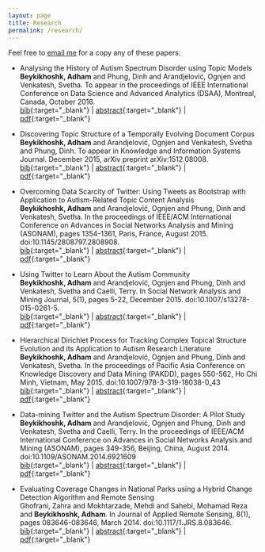 ```yaml
---
layout: page
title: Research
permalink: /research/
---
```


Feel free to [email me](mailto:abeyki@deakin.edu.au) for a copy any of these papers:


+ Analysing the History of Autism Spectrum Disorder using Topic Models  
**Beykikhoshk, Adham** and Phung, Dinh and  Arandjelović, Ognjen and Venkatesh, 
Svetha. To appear in the proceedings of IEEE International Conference on Data Science and 
Advanced Analytics (DSAA), Montreal, Canada, October 2016.    
[bib](link){:target="_blank"} | 
[abstract](/abstract/2016-DSAA.txt){:target="_blank"} | 
[pdf](https://sites.ualberta.ca/~dsaa16/){:target="_blank"}

+ Discovering Topic Structure of a Temporally Evolving Document Corpus  
**Beykikhoshk, Adham** and Arandjelović, Ognjen and Venkatesh, Svetha and 
Phung, Dinh. To appear in Knowledge and Information Systems Journal. December 2015, 
arXiv preprint arXiv:1512.08008.    
[bib](link){:target="_blank"} | 
[abstract](/abstract/2015-KAIS.txt){:target="_blank"} | 
[pdf](http://arxiv.org/pdf/1512.08008.pdf){:target="_blank"}

+ Overcoming Data Scarcity of Twitter: Using Tweets as Bootstrap with Application 
to Autism-Related Topic Content Analysis  
**Beykikhoshk, Adham** and Arandjelović, Ognjen and Phung, Dinh and Venkatesh, 
Svetha. In the proceedings of IEEE/ACM International Conference on Advances in Social 
Networks Analysis and Mining (ASONAM), pages 1354-1361, Paris, France, August 2015. 
doi:10.1145/2808797.2808908.   
[bib](/bib/2015-ASONAM.bib){:target="_blank"} | 
[abstract](/abstract/2015-ASONAM.txt){:target="_blank"} | 
[pdf](http://ieeexplore.ieee.org/xpls/abs_all.jsp?arnumber=7403720){:target="_blank"}

+ Using Twitter to Learn About the Autism Community  
**Beykikhoshk, Adham** and Arandjelović, Ognjen and Phung, Dinh and Venkatesh, 
Svetha and Caelli, Terry. In Social Network Analysis and Mining Journal, 5(1), 
pages 5-22, December 2015. doi:10.1007/s13278-015-0261-5.   
[bib](/bib/2015-SNAM.bib){:target="_blank"} | 
[abstract](/abstract/2015-SNAM.txt){:target="_blank"} | 
[pdf](http://link.springer.com/article/10.1007/s13278-015-0261-5){:target="_blank"}

+ Hierarchical Dirichlet Process for Tracking Complex Topical Structure Evolution
and its Application to Autism Research Literature
**Beykikhoshk, Adham** and Arandjelović, Ognjen and Phung, Dinh and Venkatesh, 
Svetha. In the proceedings of Pacific Asia Conference on Knowledge Discovery and Data 
Mining (PAKDD), pages 550-562, Ho Chi Minh, Vietnam, May 2015. 
doi:10.1007/978-3-319-18038-0_43   
[bib](/bib/2015-PAKDD.bib){:target="_blank"} | 
[abstract](/abstract/2015-PAKDD.txt){:target="_blank"} | 
[pdf](http://link.springer.com/chapter/10.1007/978-3-319-18038-0_43){:target="_blank"}

+ Data-mining Twitter and the Autism Spectrum Disorder: A Pilot Study  
**Beykikhoshk, Adham** and Arandjelović, Ognjen and Phung, Dinh and Venkatesh, 
Svetha and Caelli, Terry. In the proceedings of IEEE/ACM International Conference on 
Advances in Social Networks Analysis and Mining (ASONAM), pages 349-356, Beijing, China, 
August 2014. doi:10.1109/ASONAM.2014.6921609   
[bib](/bib/2014-ASONAM.bib){:target="_blank"} | 
[abstract](/abstract/2014-ASONAM.txt){:target="_blank"} | 
[pdf](http://ieeexplore.ieee.org/xpls/abs_all.jsp?arnumber=6921609&tag=1){:target="_blank"}

+ Evaluating Coverage Changes in National Parks using a Hybrid Change Detection Algorithm 
and Remote Sensing   
Ghofrani, Zahra and Mokhtarzade, Mehdi and Sahebi, Mohamad Reza and **Beykikhoshk, Adham**. 
In Journal of Applied Remote Sensing, 8(1), pages 083646-083646, March 2014. 
doi:10.1117/1.JRS.8.083646.   
[bib](/bib/2014-JARS.bib){:target="_blank"} | 
[abstract](/abstract/2014-JARS.txt){:target="_blank"} | 
[pdf](http://remotesensing.spiedigitallibrary.org/article.aspx?articleid=1864681){:target="_blank"}


